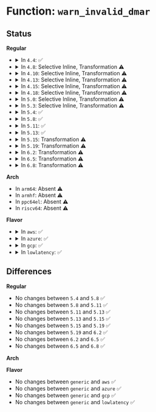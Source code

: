 # Function: <code>warn_invalid_dmar</code>

## Status
<b>Regular</b>
<ul>
<li>
<details>
<summary>In <code>4.4</code>: ✅</summary>

```c
void warn_invalid_dmar(u64 addr, const char *message);
```

**Collision:** Unique Static

**Inline:** No

**Transformation:** False

**Instances:**

```
In drivers/iommu/dmar.c (ffffffff81533140)
Location: drivers/iommu/dmar.c:821
Inline: False
Direct callers:
  - drivers/iommu/dmar.c:dmar_validate_one_drhd
  - drivers/iommu/dmar.c:dmar_validate_one_drhd
  - drivers/iommu/dmar.c:dmar_parse_one_drhd
  - drivers/iommu/dmar.c:dmar_parse_one_drhd
```
**Symbols:**

```
ffffffff81533140-ffffffff815331cd: warn_invalid_dmar (STB_LOCAL)
```
</details>
</li>
<li>
<details>
<summary>In <code>4.8</code>: Selective Inline, Transformation ⚠️</summary>

**Collision:** Unique Static

**Inline:** Selective

**Transformation:** True

**Instances:**

```
In drivers/iommu/dmar.c (ffffffff8189579c)
Location: drivers/iommu/dmar.c:833
Inline: True
Inline callers:
  - drivers/iommu/dmar.c:dmar_validate_one_drhd
  - drivers/iommu/dmar.c:dmar_validate_one_drhd
  - drivers/iommu/dmar.c:dmar_parse_one_drhd
  - drivers/iommu/dmar.c:dmar_parse_one_drhd
Direct callers:
  - drivers/iommu/dmar.c:dmar_validate_one_drhd
  - drivers/iommu/dmar.c:dmar_validate_one_drhd
  - drivers/iommu/dmar.c:dmar_parse_one_drhd
  - drivers/iommu/dmar.c:dmar_parse_one_drhd
```
**Symbols:**

```
ffffffff81587c80-ffffffff81587d03: warn_invalid_dmar.part.8 (STB_LOCAL)
```
</details>
</li>
<li>
<details>
<summary>In <code>4.10</code>: Selective Inline, Transformation ⚠️</summary>

**Collision:** Unique Static

**Inline:** Selective

**Transformation:** True

**Instances:**

```
In drivers/iommu/dmar.c (ffffffff818c9fec)
Location: drivers/iommu/dmar.c:832
Inline: True
Inline callers:
  - drivers/iommu/dmar.c:dmar_validate_one_drhd
  - drivers/iommu/dmar.c:dmar_validate_one_drhd
  - drivers/iommu/dmar.c:dmar_parse_one_drhd
  - drivers/iommu/dmar.c:dmar_parse_one_drhd
Direct callers:
  - drivers/iommu/dmar.c:dmar_validate_one_drhd
  - drivers/iommu/dmar.c:dmar_validate_one_drhd
  - drivers/iommu/dmar.c:dmar_parse_one_drhd
  - drivers/iommu/dmar.c:dmar_parse_one_drhd
```
**Symbols:**

```
ffffffff815b5340-ffffffff815b53c3: warn_invalid_dmar.part.10 (STB_LOCAL)
```
</details>
</li>
<li>
<details>
<summary>In <code>4.13</code>: Selective Inline, Transformation ⚠️</summary>

**Collision:** Unique Static

**Inline:** Selective

**Transformation:** True

**Instances:**

```
In drivers/iommu/dmar.c (ffffffff8190156c)
Location: drivers/iommu/dmar.c:836
Inline: True
Inline callers:
  - drivers/iommu/dmar.c:dmar_validate_one_drhd
  - drivers/iommu/dmar.c:dmar_validate_one_drhd
  - drivers/iommu/dmar.c:dmar_parse_one_drhd
  - drivers/iommu/dmar.c:dmar_parse_one_drhd
Direct callers:
  - drivers/iommu/dmar.c:dmar_validate_one_drhd
  - drivers/iommu/dmar.c:dmar_validate_one_drhd
  - drivers/iommu/dmar.c:dmar_parse_one_drhd
  - drivers/iommu/dmar.c:dmar_parse_one_drhd
```
**Symbols:**

```
ffffffff815cb1e0-ffffffff815cb247: warn_invalid_dmar.part.12 (STB_LOCAL)
```
</details>
</li>
<li>
<details>
<summary>In <code>4.15</code>: Selective Inline, Transformation ⚠️</summary>

**Collision:** Unique Static

**Inline:** Selective

**Transformation:** True

**Instances:**

```
In drivers/iommu/dmar.c (ffffffff8198b59c)
Location: drivers/iommu/dmar.c:839
Inline: True
Inline callers:
  - drivers/iommu/dmar.c:dmar_validate_one_drhd
  - drivers/iommu/dmar.c:dmar_validate_one_drhd
  - drivers/iommu/dmar.c:dmar_parse_one_drhd
  - drivers/iommu/dmar.c:dmar_parse_one_drhd
Direct callers:
  - drivers/iommu/dmar.c:dmar_validate_one_drhd
  - drivers/iommu/dmar.c:dmar_validate_one_drhd
  - drivers/iommu/dmar.c:dmar_parse_one_drhd
  - drivers/iommu/dmar.c:dmar_parse_one_drhd
```
**Symbols:**

```
ffffffff81631fb0-ffffffff81632017: warn_invalid_dmar.part.11 (STB_LOCAL)
```
</details>
</li>
<li>
<details>
<summary>In <code>4.18</code>: Selective Inline, Transformation ⚠️</summary>

**Collision:** Unique Static

**Inline:** Selective

**Transformation:** True

**Instances:**

```
In drivers/iommu/dmar.c (ffffffff819e7f28)
Location: drivers/iommu/dmar.c:839
Inline: True
Inline callers:
  - drivers/iommu/dmar.c:dmar_validate_one_drhd
  - drivers/iommu/dmar.c:dmar_validate_one_drhd
  - drivers/iommu/dmar.c:dmar_parse_one_drhd
  - drivers/iommu/dmar.c:dmar_parse_one_drhd
Direct callers:
  - drivers/iommu/dmar.c:dmar_validate_one_drhd
  - drivers/iommu/dmar.c:dmar_validate_one_drhd
  - drivers/iommu/dmar.c:dmar_parse_one_drhd
  - drivers/iommu/dmar.c:dmar_parse_one_drhd
```
**Symbols:**

```
ffffffff8166d380-ffffffff8166d3e7: warn_invalid_dmar.part.12 (STB_LOCAL)
```
</details>
</li>
<li>
<details>
<summary>In <code>5.0</code>: Selective Inline, Transformation ⚠️</summary>

**Collision:** Unique Static

**Inline:** Selective

**Transformation:** True

**Instances:**

```
In drivers/iommu/dmar.c (ffffffff81a23398)
Location: drivers/iommu/dmar.c:839
Inline: True
Inline callers:
  - drivers/iommu/dmar.c:dmar_validate_one_drhd
  - drivers/iommu/dmar.c:dmar_validate_one_drhd
  - drivers/iommu/dmar.c:dmar_parse_one_drhd
  - drivers/iommu/dmar.c:dmar_parse_one_drhd
Direct callers:
  - drivers/iommu/dmar.c:dmar_validate_one_drhd
  - drivers/iommu/dmar.c:dmar_validate_one_drhd
  - drivers/iommu/dmar.c:dmar_parse_one_drhd
  - drivers/iommu/dmar.c:dmar_parse_one_drhd
```
**Symbols:**

```
ffffffff8168b790-ffffffff8168b7f7: warn_invalid_dmar.part.11 (STB_LOCAL)
```
</details>
</li>
<li>
<details>
<summary>In <code>5.3</code>: Selective Inline, Transformation ⚠️</summary>

**Collision:** Unique Static

**Inline:** Selective

**Transformation:** True

**Instances:**

```
In drivers/iommu/dmar.c (ffffffff816c3acc)
Location: drivers/iommu/dmar.c:828
Inline: True
Inline callers:
  - drivers/iommu/dmar.c:alloc_iommu
  - drivers/iommu/dmar.c:alloc_iommu
  - drivers/iommu/dmar.c:dmar_validate_one_drhd
  - drivers/iommu/dmar.c:dmar_validate_one_drhd
Direct callers:
  - drivers/iommu/dmar.c:alloc_iommu
  - drivers/iommu/dmar.c:alloc_iommu
  - drivers/iommu/dmar.c:dmar_validate_one_drhd
  - drivers/iommu/dmar.c:dmar_validate_one_drhd
```
**Symbols:**

```
ffffffff816c3180-ffffffff816c31e7: warn_invalid_dmar.part.0 (STB_LOCAL)
```
</details>
</li>
<li>
<details>
<summary>In <code>5.4</code>: ✅</summary>

```c
void warn_invalid_dmar(u64 addr, const char *message);
```

**Collision:** Unique Static

**Inline:** No

**Transformation:** False

**Instances:**

```
In drivers/iommu/dmar.c (ffffffff816e5ba0)
Location: drivers/iommu/dmar.c:838
Inline: False
Direct callers:
  - drivers/iommu/dmar.c:alloc_iommu
  - drivers/iommu/dmar.c:alloc_iommu
  - drivers/iommu/dmar.c:dmar_validate_one_drhd
  - drivers/iommu/dmar.c:dmar_validate_one_drhd
```
**Symbols:**

```
ffffffff816e5ba0-ffffffff816e5c25: warn_invalid_dmar (STB_LOCAL)
```
</details>
</li>
<li>
<details>
<summary>In <code>5.8</code>: ✅</summary>

```c
void warn_invalid_dmar(u64 addr, const char *message);
```

**Collision:** Unique Static

**Inline:** No

**Transformation:** False

**Instances:**

```
In drivers/iommu/intel/dmar.c (ffffffff8179c1a0)
Location: drivers/iommu/intel/dmar.c:838
Inline: False
Direct callers:
  - drivers/iommu/intel/dmar.c:alloc_iommu
  - drivers/iommu/intel/dmar.c:map_iommu
  - drivers/iommu/intel/dmar.c:dmar_validate_one_drhd
  - drivers/iommu/intel/dmar.c:dmar_validate_one_drhd
```
**Symbols:**

```
ffffffff8179c1a0-ffffffff8179c225: warn_invalid_dmar (STB_LOCAL)
```
</details>
</li>
<li>
<details>
<summary>In <code>5.11</code>: ✅</summary>

```c
void warn_invalid_dmar(u64 addr, const char *message);
```

**Collision:** Unique Static

**Inline:** No

**Transformation:** False

**Instances:**

```
In drivers/iommu/intel/dmar.c (ffffffff817a9e70)
Location: drivers/iommu/intel/dmar.c:860
Inline: False
Direct callers:
  - drivers/iommu/intel/dmar.c:alloc_iommu
  - drivers/iommu/intel/dmar.c:map_iommu
  - drivers/iommu/intel/dmar.c:dmar_validate_one_drhd
  - drivers/iommu/intel/dmar.c:dmar_validate_one_drhd
```
**Symbols:**

```
ffffffff817a9e70-ffffffff817a9ef5: warn_invalid_dmar (STB_LOCAL)
```
</details>
</li>
<li>
<details>
<summary>In <code>5.13</code>: ✅</summary>

```c
void warn_invalid_dmar(u64 addr, const char *message);
```

**Collision:** Unique Static

**Inline:** No

**Transformation:** False

**Instances:**

```
In drivers/iommu/intel/dmar.c (ffffffff8178cb30)
Location: drivers/iommu/intel/dmar.c:867
Inline: False
Direct callers:
  - drivers/iommu/intel/dmar.c:alloc_iommu
  - drivers/iommu/intel/dmar.c:map_iommu
  - drivers/iommu/intel/dmar.c:dmar_validate_one_drhd
  - drivers/iommu/intel/dmar.c:dmar_validate_one_drhd
```
**Symbols:**

```
ffffffff8178cb30-ffffffff8178cbb2: warn_invalid_dmar (STB_LOCAL)
```
</details>
</li>
<li>
<details>
<summary>In <code>5.15</code>: Transformation ⚠️</summary>

```c
void warn_invalid_dmar(u64 addr, const char *message);
```

**Collision:** Unique Static

**Inline:** No

**Transformation:** True

**Instances:**

```
In drivers/iommu/intel/dmar.c (0)
Location: drivers/iommu/intel/dmar.c:866
Inline: False
Direct callers:
  - drivers/iommu/intel/dmar.c:alloc_iommu
  - drivers/iommu/intel/dmar.c:map_iommu
  - drivers/iommu/intel/dmar.c:dmar_validate_one_drhd
  - drivers/iommu/intel/dmar.c:dmar_validate_one_drhd
```
**Symbols:**

```
ffffffff818145d0-ffffffff81814658: warn_invalid_dmar (STB_LOCAL)
ffffffff81cfecf1-ffffffff81cfed05: warn_invalid_dmar.cold (STB_LOCAL)
```
</details>
</li>
<li>
<details>
<summary>In <code>5.19</code>: Transformation ⚠️</summary>

```c
void warn_invalid_dmar(u64 addr, const char *message);
```

**Collision:** Unique Static

**Inline:** No

**Transformation:** True

**Instances:**

```
In drivers/iommu/intel/dmar.c (0)
Location: drivers/iommu/intel/dmar.c:864
Inline: False
Direct callers:
  - drivers/iommu/intel/dmar.c:alloc_iommu
  - drivers/iommu/intel/dmar.c:map_iommu
  - drivers/iommu/intel/dmar.c:dmar_validate_one_drhd
  - drivers/iommu/intel/dmar.c:dmar_validate_one_drhd
```
**Symbols:**

```
ffffffff81955440-ffffffff819554dc: warn_invalid_dmar (STB_LOCAL)
ffffffff81ec74fe-ffffffff81ec7512: warn_invalid_dmar.cold (STB_LOCAL)
```
</details>
</li>
<li>
<details>
<summary>In <code>6.2</code>: Transformation ⚠️</summary>

```c
void warn_invalid_dmar(u64 addr, const char *message);
```

**Collision:** Unique Static

**Inline:** No

**Transformation:** True

**Instances:**

```
In drivers/iommu/intel/dmar.c (0)
Location: drivers/iommu/intel/dmar.c:865
Inline: False
Direct callers:
  - drivers/iommu/intel/dmar.c:alloc_iommu
  - drivers/iommu/intel/dmar.c:map_iommu
  - drivers/iommu/intel/dmar.c:dmar_validate_one_drhd
  - drivers/iommu/intel/dmar.c:dmar_validate_one_drhd
```
**Symbols:**

```
ffffffff81abba60-ffffffff81abbafc: warn_invalid_dmar (STB_LOCAL)
ffffffff82097320-ffffffff82097334: warn_invalid_dmar.cold (STB_LOCAL)
```
</details>
</li>
<li>
<details>
<summary>In <code>6.5</code>: Transformation ⚠️</summary>

```c
void warn_invalid_dmar(u64 addr, const char *message);
```

**Collision:** Unique Static

**Inline:** No

**Transformation:** True

**Instances:**

```
In drivers/iommu/intel/dmar.c (0)
Location: drivers/iommu/intel/dmar.c:867
Inline: False
Direct callers:
  - drivers/iommu/intel/dmar.c:alloc_iommu
  - drivers/iommu/intel/dmar.c:map_iommu
  - drivers/iommu/intel/dmar.c:dmar_validate_one_drhd
  - drivers/iommu/intel/dmar.c:dmar_validate_one_drhd
```
**Symbols:**

```
ffffffff81b08340-ffffffff81b083dc: warn_invalid_dmar (STB_LOCAL)
ffffffff82118362-ffffffff82118376: warn_invalid_dmar.cold (STB_LOCAL)
```
</details>
</li>
<li>
<details>
<summary>In <code>6.8</code>: Transformation ⚠️</summary>

```c
void warn_invalid_dmar(u64 addr, const char *message);
```

**Collision:** Unique Static

**Inline:** No

**Transformation:** True

**Instances:**

```
In drivers/iommu/intel/dmar.c (0)
Location: drivers/iommu/intel/dmar.c:867
Inline: False
Direct callers:
  - drivers/iommu/intel/dmar.c:alloc_iommu
  - drivers/iommu/intel/dmar.c:map_iommu
  - drivers/iommu/intel/dmar.c:dmar_validate_one_drhd
  - drivers/iommu/intel/dmar.c:dmar_validate_one_drhd
```
**Symbols:**

```
ffffffff81b5c360-ffffffff81b5c3fc: warn_invalid_dmar (STB_LOCAL)
ffffffff821f6076-ffffffff821f608a: warn_invalid_dmar.cold (STB_LOCAL)
```
</details>
</li>
</ul>
<b>Arch</b>
<ul>
<li>
In <code>arm64</code>: Absent ⚠️
</li>
<li>
In <code>armhf</code>: Absent ⚠️
</li>
<li>
In <code>ppc64el</code>: Absent ⚠️
</li>
<li>
In <code>riscv64</code>: Absent ⚠️
</li>
</ul>
<b>Flavor</b>
<ul>
<li>
<details>
<summary>In <code>aws</code>: ✅</summary>

```c
void warn_invalid_dmar(u64 addr, const char *message);
```

**Collision:** Unique Static

**Inline:** No

**Transformation:** False

**Instances:**

```
In drivers/iommu/dmar.c (ffffffff816ab680)
Location: drivers/iommu/dmar.c:838
Inline: False
Direct callers:
  - drivers/iommu/dmar.c:alloc_iommu
  - drivers/iommu/dmar.c:alloc_iommu
  - drivers/iommu/dmar.c:dmar_validate_one_drhd
  - drivers/iommu/dmar.c:dmar_validate_one_drhd
```
**Symbols:**

```
ffffffff816ab680-ffffffff816ab705: warn_invalid_dmar (STB_LOCAL)
```
</details>
</li>
<li>
<details>
<summary>In <code>azure</code>: ✅</summary>

```c
void warn_invalid_dmar(u64 addr, const char *message);
```

**Collision:** Unique Static

**Inline:** No

**Transformation:** False

**Instances:**

```
In drivers/iommu/dmar.c (ffffffff81688fe0)
Location: drivers/iommu/dmar.c:838
Inline: False
Direct callers:
  - drivers/iommu/dmar.c:alloc_iommu
  - drivers/iommu/dmar.c:alloc_iommu
  - drivers/iommu/dmar.c:dmar_validate_one_drhd
  - drivers/iommu/dmar.c:dmar_validate_one_drhd
```
**Symbols:**

```
ffffffff81688fe0-ffffffff81689065: warn_invalid_dmar (STB_LOCAL)
```
</details>
</li>
<li>
<details>
<summary>In <code>gcp</code>: ✅</summary>

```c
void warn_invalid_dmar(u64 addr, const char *message);
```

**Collision:** Unique Static

**Inline:** No

**Transformation:** False

**Instances:**

```
In drivers/iommu/dmar.c (ffffffff816d9860)
Location: drivers/iommu/dmar.c:838
Inline: False
Direct callers:
  - drivers/iommu/dmar.c:alloc_iommu
  - drivers/iommu/dmar.c:alloc_iommu
  - drivers/iommu/dmar.c:dmar_validate_one_drhd
  - drivers/iommu/dmar.c:dmar_validate_one_drhd
```
**Symbols:**

```
ffffffff816d9860-ffffffff816d98e5: warn_invalid_dmar (STB_LOCAL)
```
</details>
</li>
<li>
<details>
<summary>In <code>lowlatency</code>: ✅</summary>

```c
void warn_invalid_dmar(u64 addr, const char *message);
```

**Collision:** Unique Static

**Inline:** No

**Transformation:** False

**Instances:**

```
In drivers/iommu/dmar.c (ffffffff816f3e10)
Location: drivers/iommu/dmar.c:838
Inline: False
Direct callers:
  - drivers/iommu/dmar.c:alloc_iommu
  - drivers/iommu/dmar.c:alloc_iommu
  - drivers/iommu/dmar.c:dmar_validate_one_drhd
  - drivers/iommu/dmar.c:dmar_validate_one_drhd
```
**Symbols:**

```
ffffffff816f3e10-ffffffff816f3e95: warn_invalid_dmar (STB_LOCAL)
```
</details>
</li>
</ul>

## Differences
<b>Regular</b>
<ul>
<li>
No changes between <code>5.4</code> and <code>5.8</code> ✅
</li>
<li>
No changes between <code>5.8</code> and <code>5.11</code> ✅
</li>
<li>
No changes between <code>5.11</code> and <code>5.13</code> ✅
</li>
<li>
No changes between <code>5.13</code> and <code>5.15</code> ✅
</li>
<li>
No changes between <code>5.15</code> and <code>5.19</code> ✅
</li>
<li>
No changes between <code>5.19</code> and <code>6.2</code> ✅
</li>
<li>
No changes between <code>6.2</code> and <code>6.5</code> ✅
</li>
<li>
No changes between <code>6.5</code> and <code>6.8</code> ✅
</li>
</ul>
<b>Arch</b>
<ul>
</ul>
<b>Flavor</b>
<ul>
<li>
No changes between <code>generic</code> and <code>aws</code> ✅
</li>
<li>
No changes between <code>generic</code> and <code>azure</code> ✅
</li>
<li>
No changes between <code>generic</code> and <code>gcp</code> ✅
</li>
<li>
No changes between <code>generic</code> and <code>lowlatency</code> ✅
</li>
</ul>

